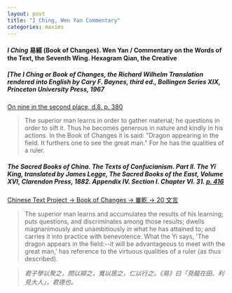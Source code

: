 ```yaml
---
layout: post
title: "I Ching, Wen Yan Commentary"
categories: maxims
---
```


#### *I Ching* 易經 (Book of Changes). Wen Yan / Commentary on the Words of the Text, the Seventh Wing. Hexagram Qian, the Creative

##### [*The I Ching or Book of Changes*, the Richard Wilhelm Translation rendered into English by Cary F. Baynes, third ed., Bollingen Series XIX, Princeton University Press, 1967

[On nine in the second place, d.8. p. 380](https://yijing.website/Pages/deTienVleugels.php#Qian)

> The superior man learns in order to gather material; he questions in order to sift it. Thus he becomes generous in nature and kindly in his actions. In the Book of Changes it is said: "Dragon appearing in the field. It furthers one to see the great man." For he has the qualities of a ruler.

##### *The Sacred Books of China. The Texts of Confucianism. Part II. The Yî King*, translated by James Legge, The Sacred Books of the East, Volume XVI, Clarendon Press, 1882. Appendix IV. Section I. Chapter VI. 31. [p. 416](https://jainqq.org/explore/007676/443)

[Chinese Text Project -> Book of Changes -> ䷀乾 -> 20 文言](https://ctext.org/dictionary.pl?if=en&id=81907)

> The superior man learns and accumulates the results of his learning; puts questions, and discriminates among those results; dwells magnanimously and unambitiously in what he has attained to; and carries it into practice with benevolence. What the Yi says, 'The dragon appears in the field:--it will be advantageous to meet with the great man,' has reference to the virtuous qualities of a ruler (as thus described).

> *君子學以聚之，問以辯之，寬以居之，仁以行之。《易》曰「見龍在田、利見大人」，君德也。*

